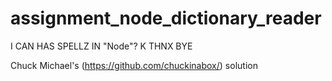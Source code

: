 # assignment_node_dictionary_reader
I CAN HAS SPELLZ IN "Node"? K THNX BYE

Chuck Michael's (https://github.com/chuckinabox/) solution
